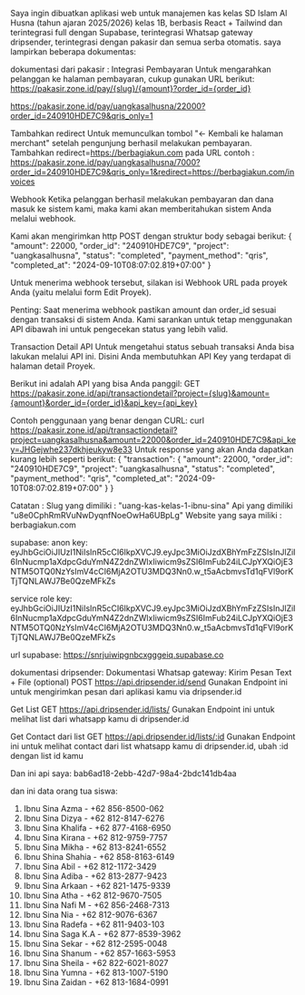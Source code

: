 Saya ingin dibuatkan aplikasi web untuk manajemen kas kelas SD Islam Al Husna (tahun ajaran 2025/2026) kelas 1B, berbasis React + Tailwind dan terintegrasi full dengan Supabase, terintegrasi Whatsap gateway dripsender, terintegrasi dengan pakasir dan semua serba otomatis.
saya lampirkan beberapa dokumentas:

dokumentasi dari pakasir :
Integrasi Pembayaran
Untuk mengarahkan pelanggan ke halaman pembayaran, cukup gunakan URL berikut:
https://pakasir.zone.id/pay/{slug}/{amount}?order_id={order_id}

https://pakasir.zone.id/pay/uangkasalhusna/22000?order_id=240910HDE7C9&qris_only=1

Tambahkan redirect
Untuk memunculkan tombol "← Kembali ke halaman merchant" setelah pengunjung berhasil melakukan pembayaran.
Tambahkan redirect=https://berbagiakun.com pada URL contoh :
https://pakasir.zone.id/pay/uangkasalhusna/7000?order_id=240910HDE7C9&qris_only=1&redirect=https://berbagiakun.com/invoices

Webhook
Ketika pelanggan berhasil melakukan pembayaran dan dana masuk ke sistem kami, maka kami akan memberitahukan sistem Anda melalui webhook.

Kami akan mengirimkan http POST dengan struktur body sebagai berikut:
{
"amount": 22000,
"order_id": "240910HDE7C9",
"project": "uangkasalhusna",
"status": "completed",
"payment_method": "qris",
"completed_at": "2024-09-10T08:07:02.819+07:00"
}

Untuk menerima webhook tersebut, silakan isi Webhook URL pada proyek Anda (yaitu melalui form Edit Proyek).

Penting: Saat menerima webhook pastikan amount dan order_id sesuai dengan transaksi di sistem Anda. Kami sarankan untuk tetap menggunakan API dibawah ini untuk pengecekan status yang lebih valid.

Transaction Detail API
Untuk mengetahui status sebuah transaksi Anda bisa lakukan melalui API ini. Disini Anda membutuhkan API Key yang terdapat di halaman detail Proyek.

Berikut ini adalah API yang bisa Anda panggil:
GET https://pakasir.zone.id/api/transactiondetail?project={slug}&amount={amount}&order_id={order_id}&api_key={api_key}

Contoh penggunaan yang benar dengan CURL:
curl https://pakasir.zone.id/api/transactiondetail?project=uangkasalhusna&amount=22000&order_id=240910HDE7C9&api_key=JHGejwhe237dkhjeukyw8e33
Untuk response yang akan Anda dapatkan kurang lebih seperti berikut:
{
"transaction": {
"amount": 22000,
"order_id": "240910HDE7C9",
"project": "uangkasalhusna",
"status": "completed",
"payment_method": "qris",
"completed_at": "2024-09-10T08:07:02.819+07:00"
}
}

Catatan :
Slug yang dimiliki : "uang-kas-kelas-1-ibnu-sina"
Api yang dimiliki "u8e0CphRmRVuNwDyqnfNoeOwHa6UBpLg"
Website yang saya miliki : berbagiakun.com

supabase:
anon key: eyJhbGciOiJIUzI1NiIsInR5cCI6IkpXVCJ9.eyJpc3MiOiJzdXBhYmFzZSIsInJlZiI6InNucmp1aXdpcGduYmN4Z2dnZWlxIiwicm9sZSI6ImFub24iLCJpYXQiOjE3NTM5OTQ0NzYsImV4cCI6MjA2OTU3MDQ3Nn0.w_t5aAcbmvsTd1qFVl9orKTjTQNLAWJ7Be0QzeMFkZs

service role key:
eyJhbGciOiJIUzI1NiIsInR5cCI6IkpXVCJ9.eyJpc3MiOiJzdXBhYmFzZSIsInJlZiI6InNucmp1aXdpcGduYmN4Z2dnZWlxIiwicm9sZSI6ImFub24iLCJpYXQiOjE3NTM5OTQ0NzYsImV4cCI6MjA2OTU3MDQ3Nn0.w_t5aAcbmvsTd1qFVl9orKTjTQNLAWJ7Be0QzeMFkZs

url supabase: https://snrjuiwipgnbcxgggeiq.supabase.co

dokumentasi dripsender:
Dokumentasi Whatsap gateway:
Kirim Pesan Text + File (optional)
POST https://api.dripsender.id/send
Gunakan Endpoint ini untuk mengirimkan pesan dari aplikasi kamu via dripsender.id

Get List
GET https://api.dripsender.id/lists/
Gunakan Endpoint ini untuk melihat list dari whatsapp kamu di dripsender.id

Get Contact dari list
GET https://api.dripsender.id/lists/:id
Gunakan Endpoint ini untuk melihat contact dari list  whatsapp kamu di dripsender.id, ubah :id dengan list id kamu

Dan ini api saya: bab6ad18-2ebb-42d7-98a4-2bdc141db4aa

dan ini data orang tua siswa:
1. Ibnu Sina Azma - +62 856-8500-062  
2. Ibnu Sina Dizya - +62 812-8147-6276  
3. Ibnu Sina Khalifa - +62 877-4168-6950  
4. Ibnu Sina Kirana - +62 812-9759-7757  
5. Ibnu Sina Mikha - +62 813-8241-6552  
6. Ibnu Shina Shahia - +62 858-8163-6149  
7. Ibnu Sina Abil - +62 812-1172-3429  
8. Ibnu Sina Adiba - +62 813-2877-9423  
9. Ibnu Sina Arkaan - +62 821-1475-9339  
10. Ibnu Sina Atha - +62 812-9670-7505  
11. Ibnu Sina Nafi M - +62 856-2468-7313  
12. Ibnu Sina Nia - +62 812-9076-6367  
13. Ibnu Sina Radefa - +62 811-9403-103  
14. Ibnu Sina Saga K.A - +62 877-8539-3962  
15. Ibnu Sina Sekar - +62 812-2595-0048  
16. Ibnu Sina Shanum - +62 857-1663-5953  
17. Ibnu Sina Sheila - +62 822-6021-8027  
18. Ibnu Sina Yumna - +62 813-1007-5190  
19. Ibnu Sina Zaidan - +62 813-1684-0991
